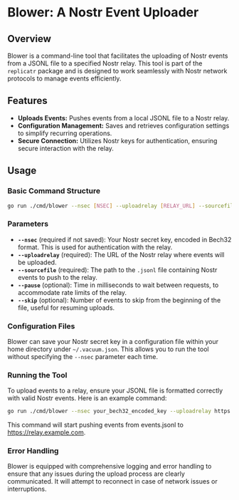 # Blower: A Nostr Event Uploader

## Overview
Blower is a command-line tool that facilitates the uploading of Nostr events from a JSONL file to a specified Nostr relay. This tool is part of the `replicatr` package and is designed to work seamlessly with Nostr network protocols to manage events efficiently.

## Features
- **Uploads Events:** Pushes events from a local JSONL file to a Nostr relay.
- **Configuration Management:** Saves and retrieves configuration settings to simplify recurring operations.
- **Secure Connection:** Utilizes Nostr keys for authentication, ensuring secure interaction with the relay.


## Usage
### Basic Command Structure

```bash
go run ./cmd/blower --nsec [NSEC] --uploadrelay [RELAY_URL] --sourcefile [PATH_TO_JSONL_FILE]
```

### Parameters
- **`--nsec`** (required if not saved): Your Nostr secret key, encoded in Bech32 format. This is used for authentication with the relay.
- **`--uploadrelay`** (required): The URL of the Nostr relay where events will be uploaded.
- **`--sourcefile`** (required): The path to the `.jsonl` file containing Nostr events to push to the relay.
- **`--pause`** (optional): Time in milliseconds to wait between requests, to accommodate rate limits of the relay.
- **`--skip`** (optional): Number of events to skip from the beginning of the file, useful for resuming uploads.

### Configuration Files
Blower can save your Nostr secret key in a configuration file within your home directory under `~/.vacuum.json`. This allows you to run the tool without specifying the `--nsec` parameter each time.

### Running the Tool
To upload events to a relay, ensure your JSONL file is formatted correctly with valid Nostr events. Here is an example command:

```bash
go run ./cmd/blower --nsec your_bech32_encoded_key --uploadrelay https://relay.example.com --sourcefile path/to/events.jsonl
```
This command will start pushing events from events.jsonl to https://relay.example.com.

### Error Handling
Blower is equipped with comprehensive logging and error handling to ensure that any issues during the upload process are clearly communicated. It will attempt to reconnect in case of network issues or interruptions.

